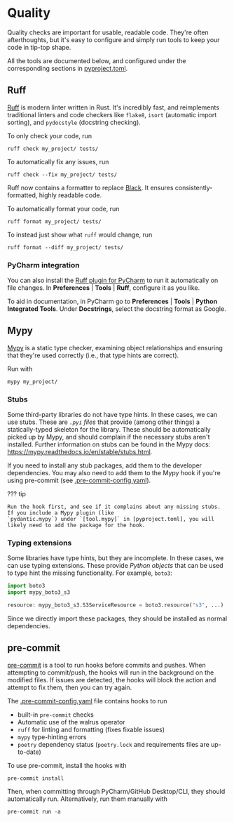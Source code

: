 # Quality

Quality checks are important for usable, readable code. They're often afterthoughts, but it's easy to configure and
simply run tools to keep your code in tip-top shape.

All the tools are documented below, and configured under the corresponding sections in [pyproject.toml].

## Ruff

[Ruff] is modern linter written in Rust. It's incredibly fast, and reimplements traditional linters and code checkers
like `flake8`, `isort` (automatic import sorting), and `pydocstyle` (docstring checking).

To only check your code, run

```shell
ruff check my_project/ tests/
```

To automatically fix any issues, run

```shell
ruff check --fix my_project/ tests/
```

Ruff now contains a formatter to replace [Black]. It ensures consistently-formatted, highly readable code.

To automatically format your code, run

```shell
ruff format my_project/ tests/
```

To instead just show what `ruff` would change, run

```shell
ruff format --diff my_project/ tests/
```

### PyCharm integration

You can also install the [Ruff plugin for PyCharm] to run it automatically on file changes. In **Preferences** |
**Tools** | **Ruff**, configure it as you like.

To aid in documentation, in PyCharm go to **Preferences** | **Tools** | **Python Integrated Tools**. Under
**Docstrings**, select the docstring format as Google.

## Mypy

[Mypy] is a static type checker, examining object relationships and ensuring that they're used correctly (i.e., that
type hints are correct).

Run with

```shell
mypy my_project/
```

### Stubs

Some third-party libraries do not have type hints. In these cases, we can use stubs. These are _`.pyi` files_ that
provide (among other things) a statically-typed skeleton for the library. These should be automatically picked up by
Mypy, and should complain if the necessary stubs aren't installed. Further information on stubs can be found in the
Mypy docs: <https://mypy.readthedocs.io/en/stable/stubs.html>.

If you need to install any stub packages, add them to the developer dependencies. You may also need to add them to the
Mypy hook if you're using pre-commit (see [.pre-commit-config.yaml]).

??? tip

    Run the hook first, and see if it complains about any missing stubs. If you include a Mypy plugin (like
    `pydantic.mypy`) under `[tool.mypy]` in [pyproject.toml], you will likely need to add the package for the hook.

### Typing extensions

Some libraries have type hints, but they are incomplete. In these cases, we can use typing extensions. These provide
_Python objects_ that can be used to type hint the missing functionality. For example, `boto3`:

```python
import boto3
import mypy_boto3_s3

resource: mypy_boto3_s3.S3ServiceResource = boto3.resource("s3", ...)
```

Since we directly import these packages, they should be installed as normal dependencies.

## pre-commit

[pre-commit] is a tool to run hooks before commits and pushes. When attempting to commit/push, the hooks will run in the
background on the modified files. If issues are detected, the hooks will block the action and attempt to fix them, then
you can try again.

The [.pre-commit-config.yaml] file contains hooks to run

- built-in `pre-commit` checks
- Automatic use of the walrus operator
- `ruff` for linting and formatting (fixes fixable issues)
- `mypy` type-hinting errors
- `poetry` dependency status (`poetry.lock` and requirements files are up-to-date)

To use pre-commit, install the hooks with

```shell
pre-commit install
```

Then, when committing through PyCharm/GitHub Desktop/CLI, they should automatically run. Alternatively, run them
manually with

```shell
pre-commit run -a
```

[pyproject.toml]: https://github.com/eshwen/ds-python-boilerplate/blob/main/pyproject.toml

[pre-commit]: https://pre-commit.com/

[Ruff]: https://beta.ruff.rs/docs/

[Black]: https://black.readthedocs.io/en/stable/index.html

[Mypy]: https://mypy.readthedocs.io/en/stable/

[.pre-commit-config.yaml]: https://github.com/eshwen/ds-python-boilerplate/blob/main/.pre-commit-config.yaml

[Ruff plugin for PyCharm]: https://plugins.jetbrains.com/plugin/20574-ruff
